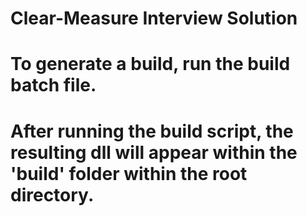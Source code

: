# Clear-Measure Interview Solution
# To generate a build, run the build batch file.
# After running the build script, the resulting dll will appear within the 'build' folder within the root directory.
